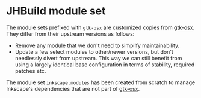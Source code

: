 # JHBuild module set

The module sets prefixed with `gtk-osx` are customized copies from [gtk-osx](https://gitlab.gnome.org/GNOME/gtk-osx). They differ from their upstream versions as follows:

- Remove any module that we don't need to simplify maintainability.
- Update a few select modules to other/newer versions, but don't needlessly divert from upstream. This way we can still benefit from using a largely identical base configuration in terms of stability, required patches etc.

The module set `inkscape.modules` has been created from scratch to manage Inkscape's dependencies that are not part of [gtk-osx](https://gitlab.gnome.org/GNOME/gtk-osx).
